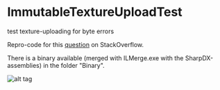 # ImmutableTextureUploadTest
test texture-uploading for byte errors

Repro-code for this [question](http://stackoverflow.com/questions/42531726/data-corruption-when-uploading-a-texture-direct3d11) on StackOverflow.

There is a binary available (merged with ILMerge.exe with the SharpDX-assemblies) in the folder "Binary".

![alt tag](https://cloud.githubusercontent.com/assets/4881321/23503841/8a1c68f8-ff3d-11e6-99d8-9b4112697eb9.PNG)
